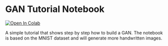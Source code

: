 # GAN Tutorial Notebook

[![Open In Colab](https://colab.research.google.com/assets/colab-badge.svg)][1]

 A simple tutorial that shows step by step how to build a GAN. The notebook is based on the MNIST dataset and will generate more handwritten images.

[1]: http://colab.research.google.com/github/BoldizsarZopcsak/GAN-Tutorial-Notebook/blob/master/Notebook/300%20GAN%20Tutorial%20Notebook.ipynb
